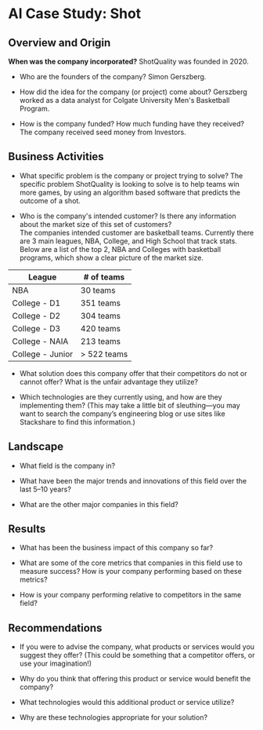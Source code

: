 # AI Case Study: Shot

## Overview and Origin

**When was the company incorporated?**
ShotQuality was founded in 2020. 

* Who are the founders of the company?
Simon Gerszberg.
* How did the idea for the company (or project) come about?
Gerszberg worked as a data analyst for Colgate University Men's Basketball Program. 

* How is the company funded? How much funding have they received?
The company received seed money from Investors. 

## Business Activities

* What specific problem is the company or project trying to solve?
The specific problem ShotQuality is looking to solve is to help teams win more games, by using an algorithm based software that predicts the outcome of a shot.

* Who is the company's intended customer? Is there any information about the market size of this set of customers?    
The companies intended customer are basketball teams. Currently there are 3 main leagues, NBA, College, and High School that track stats. Below are a list of the top 2, NBA and Colleges with basketball programs, which show a clear picture of the market size.     

| League          | # of teams |   
| ------------    | ---------- |
| NBA             | 30 teams   |
| College - D1    | 351 teams  |
| College - D2    | 304 teams  |
| College - D3    | 420 teams  |
| College - NAIA  | 213 teams  |
| College - Junior| > 522 teams|

* What solution does this company offer that their competitors do not or cannot offer? What is the unfair advantage they utilize?

* Which technologies are they currently using, and how are they implementing them? (This may take a little bit of sleuthing&mdash;you may want to search the company’s engineering blog or use sites like Stackshare to find this information.)

## Landscape

* What field is the company in?

* What have been the major trends and innovations of this field over the last 5&ndash;10 years?

* What are the other major companies in this field?

## Results

* What has been the business impact of this company so far?

* What are some of the core metrics that companies in this field use to measure success? How is your company performing based on these metrics?

* How is your company performing relative to competitors in the same field?

## Recommendations

* If you were to advise the company, what products or services would you suggest they offer? (This could be something that a competitor offers, or use your imagination!)

* Why do you think that offering this product or service would benefit the company?

* What technologies would this additional product or service utilize?

* Why are these technologies appropriate for your solution?